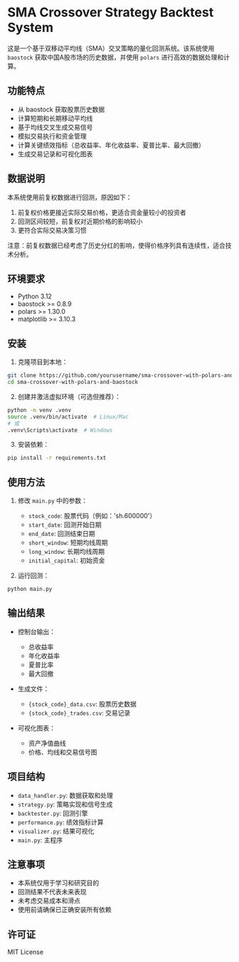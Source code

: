 # SMA Crossover Strategy Backtest System

这是一个基于双移动平均线（SMA）交叉策略的量化回测系统。该系统使用 `baostock` 获取中国A股市场的历史数据，并使用 `polars` 进行高效的数据处理和计算。

## 功能特点

- 从 baostock 获取股票历史数据
- 计算短期和长期移动平均线
- 基于均线交叉生成交易信号
- 模拟交易执行和资金管理
- 计算关键绩效指标（总收益率、年化收益率、夏普比率、最大回撤）
- 生成交易记录和可视化图表

## 数据说明

本系统使用前复权数据进行回测，原因如下：
1. 前复权价格更接近实际交易价格，更适合资金量较小的投资者
2. 回测区间较短，前复权对近期价格的影响较小
3. 更符合实际交易决策习惯

注意：前复权数据已经考虑了历史分红的影响，使得价格序列具有连续性，适合技术分析。

## 环境要求

- Python 3.12
- baostock >= 0.8.9
- polars >= 1.30.0
- matplotlib >= 3.10.3

## 安装

1. 克隆项目到本地：
```bash
git clone https://github.com/yourusername/sma-crossover-with-polars-and-baostock.git
cd sma-crossover-with-polars-and-baostock
```

2. 创建并激活虚拟环境（可选但推荐）：
```bash
python -m venv .venv
source .venv/bin/activate  # Linux/Mac
# 或
.venv\Scripts\activate  # Windows
```

3. 安装依赖：
```bash
pip install -r requirements.txt
```

## 使用方法

1. 修改 `main.py` 中的参数：
   - `stock_code`: 股票代码（例如：'sh.600000'）
   - `start_date`: 回测开始日期
   - `end_date`: 回测结束日期
   - `short_window`: 短期均线周期
   - `long_window`: 长期均线周期
   - `initial_capital`: 初始资金

2. 运行回测：
```bash
python main.py
```

## 输出结果

- 控制台输出：
  - 总收益率
  - 年化收益率
  - 夏普比率
  - 最大回撤

- 生成文件：
  - `{stock_code}_data.csv`: 股票历史数据
  - `{stock_code}_trades.csv`: 交易记录

- 可视化图表：
  - 资产净值曲线
  - 价格、均线和交易信号图

## 项目结构

- `data_handler.py`: 数据获取和处理
- `strategy.py`: 策略实现和信号生成
- `backtester.py`: 回测引擎
- `performance.py`: 绩效指标计算
- `visualizer.py`: 结果可视化
- `main.py`: 主程序

## 注意事项

- 本系统仅用于学习和研究目的
- 回测结果不代表未来表现
- 未考虑交易成本和滑点
- 使用前请确保已正确安装所有依赖

## 许可证

MIT License
